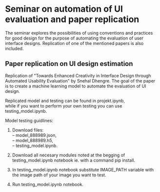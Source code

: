 # Seminar on automation of UI evaluation and paper replication 

The seminar explores the possibilities of using conventions and practices for good design for the purpose of automating the evaluation of user interface designs. Replication of one of the mentioned papers is also included. 

## Paper replication on UI design estimation

Replication of "Towards Enhanced Creativity in Interface Design through Automated Usability Evaluation" by Snehal Dhengre.
The goal of the paper is to create a machine learning model to automate the evaluation of UI design.

Replicated model and testing can be found in projekt.ipynb, </br>
while if you want to perform your own testing you can use testing_model.ipynb.

Model testing guidlines:

1. Download files: </br>
– model_888989.json, </br>
– model_888989.h5, </br>
– testing_model.ipynb. </br>

2. Download all necesary modules noted at the begging of testing_model.ipynb notebook ie. with a command pip install.

3. In testing_model.ipynb notebook substitute IMAGE_PATH variable with the image path of your image you want to test.

4. Run testing_model.ipynb notebook.

